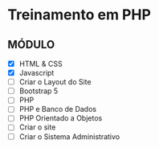 <h1 style="align:center">Treinamento em PHP</h1>

## MÓDULO 
- [x] HTML & CSS 
- [x] Javascript
- [ ] Criar o Layout do Site
- [ ] Bootstrap 5
- [ ] PHP
- [ ] PHP e Banco de Dados
- [ ] PHP Orientado a Objetos
- [ ] Criar o site
- [ ] Criar o Sistema Administrativo